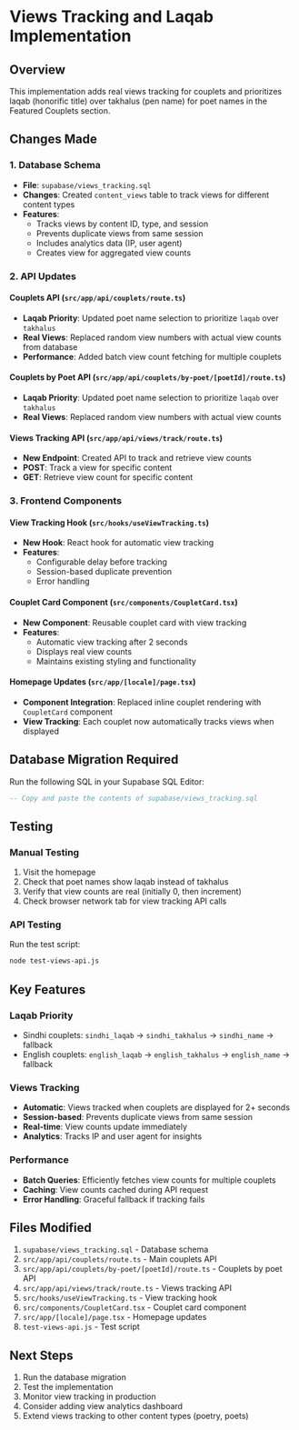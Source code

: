 # Views Tracking and Laqab Implementation

## Overview
This implementation adds real views tracking for couplets and prioritizes laqab (honorific title) over takhalus (pen name) for poet names in the Featured Couplets section.

## Changes Made

### 1. Database Schema
- **File**: `supabase/views_tracking.sql`
- **Changes**: Created `content_views` table to track views for different content types
- **Features**:
  - Tracks views by content ID, type, and session
  - Prevents duplicate views from same session
  - Includes analytics data (IP, user agent)
  - Creates view for aggregated view counts

### 2. API Updates

#### Couplets API (`src/app/api/couplets/route.ts`)
- **Laqab Priority**: Updated poet name selection to prioritize `laqab` over `takhalus`
- **Real Views**: Replaced random view numbers with actual view counts from database
- **Performance**: Added batch view count fetching for multiple couplets

#### Couplets by Poet API (`src/app/api/couplets/by-poet/[poetId]/route.ts`)
- **Laqab Priority**: Updated poet name selection to prioritize `laqab` over `takhalus`
- **Real Views**: Replaced random view numbers with actual view counts

#### Views Tracking API (`src/app/api/views/track/route.ts`)
- **New Endpoint**: Created API to track and retrieve view counts
- **POST**: Track a view for specific content
- **GET**: Retrieve view count for specific content

### 3. Frontend Components

#### View Tracking Hook (`src/hooks/useViewTracking.ts`)
- **New Hook**: React hook for automatic view tracking
- **Features**:
  - Configurable delay before tracking
  - Session-based duplicate prevention
  - Error handling

#### Couplet Card Component (`src/components/CoupletCard.tsx`)
- **New Component**: Reusable couplet card with view tracking
- **Features**:
  - Automatic view tracking after 2 seconds
  - Displays real view counts
  - Maintains existing styling and functionality

#### Homepage Updates (`src/app/[locale]/page.tsx`)
- **Component Integration**: Replaced inline couplet rendering with `CoupletCard` component
- **View Tracking**: Each couplet now automatically tracks views when displayed

## Database Migration Required

Run the following SQL in your Supabase SQL Editor:

```sql
-- Copy and paste the contents of supabase/views_tracking.sql
```

## Testing

### Manual Testing
1. Visit the homepage
2. Check that poet names show laqab instead of takhalus
3. Verify that view counts are real (initially 0, then increment)
4. Check browser network tab for view tracking API calls

### API Testing
Run the test script:
```bash
node test-views-api.js
```

## Key Features

### Laqab Priority
- Sindhi couplets: `sindhi_laqab` → `sindhi_takhalus` → `sindhi_name` → fallback
- English couplets: `english_laqab` → `english_takhalus` → `english_name` → fallback

### Views Tracking
- **Automatic**: Views tracked when couplets are displayed for 2+ seconds
- **Session-based**: Prevents duplicate views from same session
- **Real-time**: View counts update immediately
- **Analytics**: Tracks IP and user agent for insights

### Performance
- **Batch Queries**: Efficiently fetches view counts for multiple couplets
- **Caching**: View counts cached during API request
- **Error Handling**: Graceful fallback if tracking fails

## Files Modified

1. `supabase/views_tracking.sql` - Database schema
2. `src/app/api/couplets/route.ts` - Main couplets API
3. `src/app/api/couplets/by-poet/[poetId]/route.ts` - Couplets by poet API
4. `src/app/api/views/track/route.ts` - Views tracking API
5. `src/hooks/useViewTracking.ts` - View tracking hook
6. `src/components/CoupletCard.tsx` - Couplet card component
7. `src/app/[locale]/page.tsx` - Homepage updates
8. `test-views-api.js` - Test script

## Next Steps

1. Run the database migration
2. Test the implementation
3. Monitor view tracking in production
4. Consider adding view analytics dashboard
5. Extend views tracking to other content types (poetry, poets)

